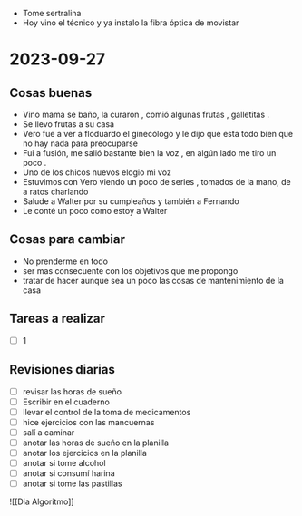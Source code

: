 - Tome sertralina
- Hoy vino el técnico y ya instalo la fibra óptica de movistar

# 2023-09-27
## Cosas buenas
- Vino mama se baño, la curaron , comió algunas frutas , galletitas .
- Se llevo frutas a su casa
- Vero fue a ver a floduardo el ginecólogo y le dijo que esta todo bien que no hay nada para preocuparse
- Fui a fusión, me salió bastante bien la voz , en algún lado me tiro un poco .
- Uno de los chicos  nuevos elogio mi voz
- Estuvimos con Vero viendo un poco de series , tomados de la mano, de a ratos charlando
- Salude a Walter por su cumpleaños y también a Fernando
- Le conté un poco como estoy a Walter
## Cosas para cambiar 
- No prenderme en todo 
- ser mas consecuente con los objetivos que me propongo 
- tratar de hacer aunque sea un poco las cosas de mantenimiento de la casa 

## Tareas a realizar 
- [ ] 1


## Revisiones diarias
- [ ] revisar las horas de sueño
- [ ] Escribir en el cuaderno
- [ ] llevar el control de la toma de medicamentos
- [ ] hice ejercicios con las mancuernas 
- [ ] salí a caminar 
- [ ]  anotar las horas de sueño en la planilla
- [ ] anotar los ejercicios  en la planilla 
- [ ] anotar si tome alcohol 
- [ ] anotar si consumí harina 
- [ ] anotar si tome las pastillas 

![[Dia Algoritmo]]
